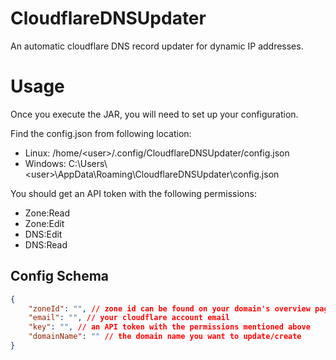 # CloudflareDNSUpdater
An automatic cloudflare DNS record updater for dynamic IP addresses.

# Usage

Once you execute the JAR, you will need to set up your configuration.

Find the config.json from following location:
* Linux: /home/\<user>/.config/CloudflareDNSUpdater/config.json
* Windows: C:\Users\\\<user>\AppData\Roaming\CloudflareDNSUpdater\config.json

You should get an API token with the following permissions:
* Zone:Read
* Zone:Edit
* DNS:Edit
* DNS:Read

## Config Schema

```json
{
	"zoneId": "", // zone id can be found on your domain's overview page
	"email": "", // your cloudflare account email
	"key": "", // an API token with the permissions mentioned above
	"domainName": "" // the domain name you want to update/create
}
```